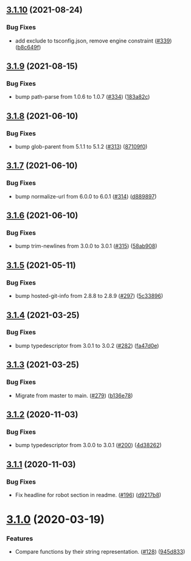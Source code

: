## [3.1.10](https://github.com/thenativeweb/is-subset-of/compare/3.1.9...3.1.10) (2021-08-24)


### Bug Fixes

* add exclude to tsconfig.json, remove engine constraint ([#339](https://github.com/thenativeweb/is-subset-of/issues/339)) ([b8c649f](https://github.com/thenativeweb/is-subset-of/commit/b8c649f91d9019e37328d282cd629ec0608ca2d0))

## [3.1.9](https://github.com/thenativeweb/is-subset-of/compare/3.1.8...3.1.9) (2021-08-15)


### Bug Fixes

* bump path-parse from 1.0.6 to 1.0.7 ([#334](https://github.com/thenativeweb/is-subset-of/issues/334)) ([183a82c](https://github.com/thenativeweb/is-subset-of/commit/183a82cc9b166ccb08ff03732c506bebac63113f))

## [3.1.8](https://github.com/thenativeweb/is-subset-of/compare/3.1.7...3.1.8) (2021-06-10)


### Bug Fixes

* bump glob-parent from 5.1.1 to 5.1.2 ([#313](https://github.com/thenativeweb/is-subset-of/issues/313)) ([87109f0](https://github.com/thenativeweb/is-subset-of/commit/87109f0657fd317bd5c76128d031ad0b1be404db))

## [3.1.7](https://github.com/thenativeweb/is-subset-of/compare/3.1.6...3.1.7) (2021-06-10)


### Bug Fixes

* bump normalize-url from 6.0.0 to 6.0.1 ([#314](https://github.com/thenativeweb/is-subset-of/issues/314)) ([d889897](https://github.com/thenativeweb/is-subset-of/commit/d8898975d23d6b420c023cd56509fe65abdb6001))

## [3.1.6](https://github.com/thenativeweb/is-subset-of/compare/3.1.5...3.1.6) (2021-06-10)


### Bug Fixes

* bump trim-newlines from 3.0.0 to 3.0.1 ([#315](https://github.com/thenativeweb/is-subset-of/issues/315)) ([58ab908](https://github.com/thenativeweb/is-subset-of/commit/58ab9087dfd4b2ea879ae75945e700be403b1854))

## [3.1.5](https://github.com/thenativeweb/is-subset-of/compare/3.1.4...3.1.5) (2021-05-11)


### Bug Fixes

* bump hosted-git-info from 2.8.8 to 2.8.9 ([#297](https://github.com/thenativeweb/is-subset-of/issues/297)) ([5c33896](https://github.com/thenativeweb/is-subset-of/commit/5c33896fadb911e7bb4240e672cad982eed7a1b6))

## [3.1.4](https://github.com/thenativeweb/is-subset-of/compare/3.1.3...3.1.4) (2021-03-25)


### Bug Fixes

* bump typedescriptor from 3.0.1 to 3.0.2 ([#282](https://github.com/thenativeweb/is-subset-of/issues/282)) ([fa47d0e](https://github.com/thenativeweb/is-subset-of/commit/fa47d0e54b8a34380af73ca2f80576b7a1817962))

## [3.1.3](https://github.com/thenativeweb/is-subset-of/compare/3.1.2...3.1.3) (2021-03-25)


### Bug Fixes

* Migrate from master to main. ([#279](https://github.com/thenativeweb/is-subset-of/issues/279)) ([b136e78](https://github.com/thenativeweb/is-subset-of/commit/b136e78398f95e402a3d5f12b7c4037c59aad44e))

## [3.1.2](https://github.com/thenativeweb/is-subset-of/compare/3.1.1...3.1.2) (2020-11-03)


### Bug Fixes

* bump typedescriptor from 3.0.0 to 3.0.1 ([#200](https://github.com/thenativeweb/is-subset-of/issues/200)) ([4d38262](https://github.com/thenativeweb/is-subset-of/commit/4d38262ab8dc601d889c383e4b6eaacd3db241ba))

## [3.1.1](https://github.com/thenativeweb/is-subset-of/compare/3.1.0...3.1.1) (2020-11-03)


### Bug Fixes

* Fix headline for robot section in readme. ([#196](https://github.com/thenativeweb/is-subset-of/issues/196)) ([d9217b8](https://github.com/thenativeweb/is-subset-of/commit/d9217b8afbad46e777c9b3aaa3dc93a198f775f3))

# [3.1.0](https://github.com/thenativeweb/is-subset-of/compare/3.0.0...3.1.0) (2020-03-19)


### Features

* Compare functions by their string representation. ([#128](https://github.com/thenativeweb/is-subset-of/issues/128)) ([945d833](https://github.com/thenativeweb/is-subset-of/commit/945d83349c148665482039b18126192eb91e0954))
